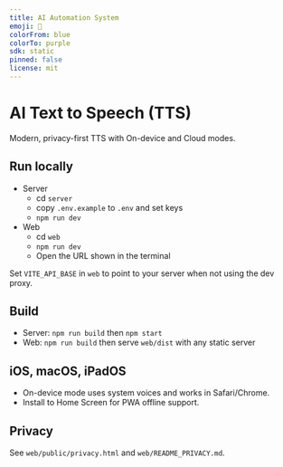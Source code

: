 ```yaml
---
title: AI Automation System
emoji: 🤖
colorFrom: blue
colorTo: purple
sdk: static
pinned: false
license: mit
---
```


# AI Text to Speech (TTS)

Modern, privacy-first TTS with On-device and Cloud modes.

## Run locally

- Server
  - cd `server`
  - copy `.env.example` to `.env` and set keys
  - `npm run dev`
- Web
  - cd `web`
  - `npm run dev`
  - Open the URL shown in the terminal

Set `VITE_API_BASE` in `web` to point to your server when not using the dev proxy.

## Build
- Server: `npm run build` then `npm start`
- Web: `npm run build` then serve `web/dist` with any static server

## iOS, macOS, iPadOS
- On-device mode uses system voices and works in Safari/Chrome.
- Install to Home Screen for PWA offline support.

## Privacy
See `web/public/privacy.html` and `web/README_PRIVACY.md`.